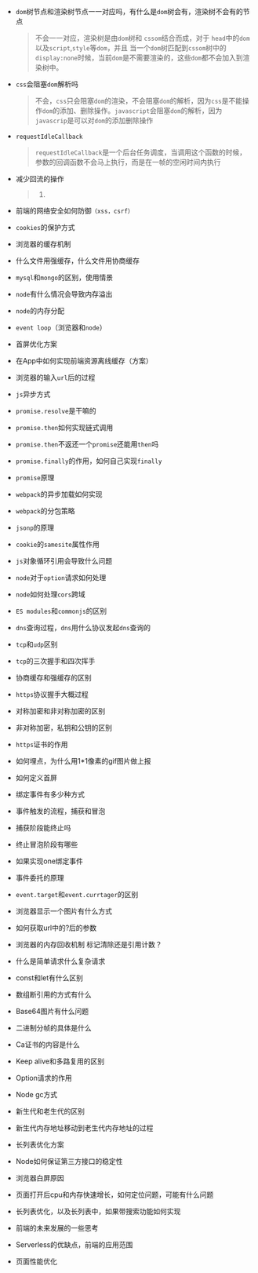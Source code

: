 * `dom`树节点和渲染树节点一一对应吗，有什么是`dom`树会有，渲染树不会有的节点

  > 不会一一对应，渲染树是由`dom`树和 `cssom`结合而成，对于 `head`中的`dom`以及`script`,`style`等`dom`，并且 当一个`dom`树匹配到`cssom`树中的`display:none`时候，当前`dom`是不需要渲染的，这些`dom`都不会加入到渲染树中。

* `css`会阻塞`dom`解析吗

  > 不会，`css`只会阻塞`dom`的渲染，不会阻塞`dom`的解析，因为`css`是不能操作`dom`的添加、删除操作。`javascript`会阻塞`dom`的解析，因为`javascrip`是可以对`dom`的添加删除操作

* `requestIdleCallback`

  > `requestIdleCallback`是一个后台任务调度，当调用这个函数的时候，参数的回调函数不会马上执行，而是在一帧的空闲时间内执行

* 减少回流的操作

  > 1. 

* 前端的网络安全如何防御`（xss，csrf）`
* `cookies`的保护方式
* 浏览器的缓存机制
* 什么文件用强缓存，什么文件用协商缓存
* `mysql`和`mongo`的区别，使用情景
* `node`有什么情况会导致内存溢出
* `node`的内存分配
* `event loop`（浏览器和`node`）

* 首屏优化方案
* 在App中如何实现前端资源离线缓存（方案）
* 浏览器的输入`url`后的过程

* `js`异步方式
* `promise.resolve`是干嘛的

* `promise.then`如何实现链式调用
* `promise.then`不返还一个`promise`还能用`then`吗
* `promise.finally`的作用，如何自己实现`finally`
* `promise`原理
* `webpack`的异步加载如何实现

* `webpack`的分包策略
* `jsonp`的原理
* `cookie`的`samesite`属性作用
* `js`对象循环引用会导致什么问题

* `node`对于`option`请求如何处理
* `node`如何处理`cors`跨域
* `ES modules`和`commonjs`的区别
* `dns`查询过程，`dns`用什么协议发起`dns`查询的
* `tcp`和`udp`区别
* `tcp`的三次握手和四次挥手
* 协商缓存和强缓存的区别
* `https`协议握手大概过程
* 对称加密和非对称加密的区别
* 非对称加密，私钥和公钥的区别
* `https`证书的作用
* 如何埋点，为什么用1*1像素的gif图片做上报
* 如何定义首屏
* 绑定事件有多少种方式
* 事件触发的流程，捕获和冒泡
* 捕获阶段能终止吗
* 终止冒泡阶段有哪些
* 如果实现one绑定事件
* 事件委托的原理
* `event.target`和`event.currtager`的区别

* 浏览器显示一个图片有什么方式
* 如何获取url中的?后的参数
* 浏览器的内存回收机制 标记清除还是引用计数？
* 什么是简单请求什么复杂请求
* const和let有什么区别
* 数组断引用的方式有什么
* Base64图片有什么问题
* 二进制分帧的具体是什么
* Ca证书的内容是什么
* Keep alive和多路复用的区别
* Option请求的作用
* Node gc方式
* 新生代和老生代的区别
* 新生代内存地址移动到老生代内存地址的过程
* 长列表优化方案
* Node如何保证第三方接口的稳定性
* 浏览器白屏原因
* 页面打开后cpu和内存快速增长，如何定位问题，可能有什么问题
* 长列表优化，以及长列表中，如果带搜索功能如何实现
* 前端的未来发展的一些思考
* Serverless的优缺点，前端的应用范围
* 页面性能优化